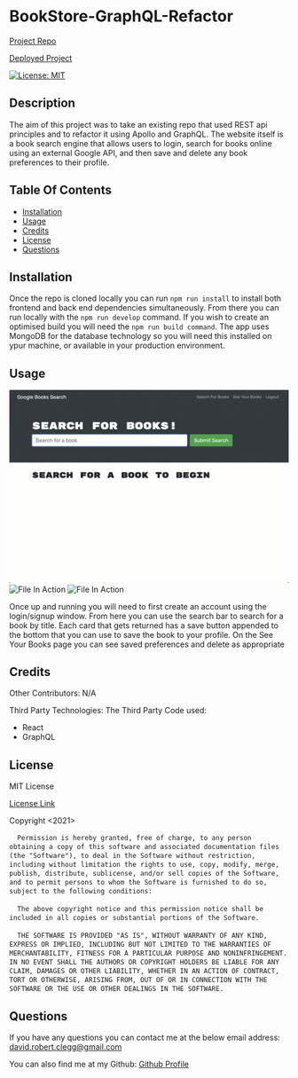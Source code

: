 # BookStore-GraphQL-Refactor 

[Project Repo](https://github.com/Cleggatron/BookStore-GraphQL-Refactor )

[Deployed Project](https://lit-island-86967.herokuapp.com/)

  
  [![License: MIT](https://img.shields.io/badge/License-MIT-yellow.svg)](https://opensource.org/licenses/MIT)

  ## Description

  The aim of this project was to take an existing repo that used REST api principles and to refactor it using Apollo and GraphQL. The website itself is a book search engine that allows users to login, search for books online using an external Google API, and then save and delete any book preferences to their profile.

  ## Table Of Contents

  - [Installation](#installation)
  - [Usage](#usage)
  - [Credits](#credits)
  - [License](#license)
  - [Questions](#questions)

  ## Installation

  Once the repo is cloned locally you can run `npm run install` to install both frontend and back end dependencies simultaneously. From there you can run locally with the `npm run develop` command. If you wish to create an optimised build you will need the `npm run build command`. The app uses MongoDB for the database technology so you will need this installed on ypur machine, or available in your production environment.

  ## Usage

  ![File In Action](./assets/21-mern-homework-demo-01.gif)
  ![File In Action](./assets/21-mern-homework-demo-02.gif)
  ![File In Action](./assets/21-mern-homework-demo-03.gif)


  Once up and running you will need to first create an account using the login/signup window. From here you can use the search bar to search for a book by title. Each card that gets returned has a save button appended to the bottom that you can use to save the book to your profile. On the See Your Books page you can see saved preferences and delete as appropriate

  ## Credits

  Other Contributors: 
  N/A

  Third Party Technologies:
  The Third Party Code used:
 - React
 -  GraphQL


  ## License
  MIT License

  [License Link](https://opensource.org/licenses/MIT)

  Copyright <2021> <David Clegg>

      Permission is hereby granted, free of charge, to any person obtaining a copy of this software and associated documentation files (the "Software"), to deal in the Software without restriction, including without limitation the rights to use, copy, modify, merge, publish, distribute, sublicense, and/or sell copies of the Software, and to permit persons to whom the Software is furnished to do so, subject to the following conditions:
      
      The above copyright notice and this permission notice shall be included in all copies or substantial portions of the Software.
      
      THE SOFTWARE IS PROVIDED "AS IS", WITHOUT WARRANTY OF ANY KIND, EXPRESS OR IMPLIED, INCLUDING BUT NOT LIMITED TO THE WARRANTIES OF MERCHANTABILITY, FITNESS FOR A PARTICULAR PURPOSE AND NONINFRINGEMENT. IN NO EVENT SHALL THE AUTHORS OR COPYRIGHT HOLDERS BE LIABLE FOR ANY CLAIM, DAMAGES OR OTHER LIABILITY, WHETHER IN AN ACTION OF CONTRACT, TORT OR OTHERWISE, ARISING FROM, OUT OF OR IN CONNECTION WITH THE SOFTWARE OR THE USE OR OTHER DEALINGS IN THE SOFTWARE.  

  ## Questions

  If you have any questions you can contact me at the below email address:
  david.robert.clegg@gmail.com

  You can also find me at my Github:
  [Github Profile](https://github.com/Cleggatron)

